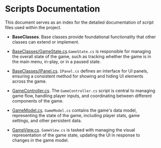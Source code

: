 # Scripts Documentation

This document serves as an index for the detailed documentation of script files used within the project.

- **BaseClasses**. Base classes provide foundational functionality that other classes can extend or implement. 
- [BaseClasses/GameState.cs](Scripts/BaseClasses/GameState.md).`GameState.cs` is responsible for managing the overall state of the game, such as tracking whether the game is in the main menu, in-play, or in a paused state.
- [BaseClasses/IPanel.cs](Scripts/BaseClasses/IPanel.md). `IPanel.cs` defines an interface for UI panels, ensuring a consistent method for showing and hiding UI elements across the game.


- [GameController.cs](Scripts/GameController.md). The `GameController.cs` script is central to managing game flow, handling player inputs, and coordinating between different components of the game.
- [GameModel.cs](Scripts/GameModel.md). `GameModel.cs` contains the game's data model, representing the state of the game, including player stats, game settings, and other persistent data.
- [GameView.cs](Scripts/GameView.md). `GameView.cs` is tasked with managing the visual representation of the game state, updating the UI in response to changes in the game model.
